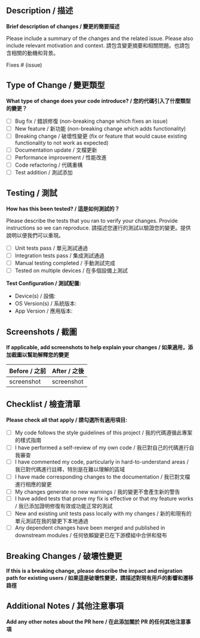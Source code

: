 ## Description / 描述
**Brief description of changes / 變更的簡要描述**

Please include a summary of the changes and the related issue. Please also include relevant motivation and context.
請包含變更摘要和相關問題。也請包含相關的動機和背景。

Fixes # (issue)

## Type of Change / 變更類型
**What type of change does your code introduce? / 您的代碼引入了什麼類型的變更？**

- [ ] Bug fix / 錯誤修復 (non-breaking change which fixes an issue)
- [ ] New feature / 新功能 (non-breaking change which adds functionality)
- [ ] Breaking change / 破壞性變更 (fix or feature that would cause existing functionality to not work as expected)
- [ ] Documentation update / 文檔更新
- [ ] Performance improvement / 性能改進
- [ ] Code refactoring / 代碼重構
- [ ] Test addition / 測試添加

## Testing / 測試
**How has this been tested? / 這是如何測試的？**

Please describe the tests that you ran to verify your changes. Provide instructions so we can reproduce.
請描述您運行的測試以驗證您的變更。提供說明以便我們可以重現。

- [ ] Unit tests pass / 單元測試通過
- [ ] Integration tests pass / 集成測試通過
- [ ] Manual testing completed / 手動測試完成
- [ ] Tested on multiple devices / 在多個設備上測試

**Test Configuration / 測試配置:**
- Device(s) / 設備: 
- OS Version(s) / 系統版本: 
- App Version / 應用版本: 

## Screenshots / 截圖
**If applicable, add screenshots to help explain your changes / 如果適用，添加截圖以幫助解釋您的變更**

| Before / 之前 | After / 之後 |
|---|---|
| screenshot | screenshot |

## Checklist / 檢查清單
**Please check all that apply / 請勾選所有適用項目:**

- [ ] My code follows the style guidelines of this project / 我的代碼遵循此專案的樣式指南
- [ ] I have performed a self-review of my own code / 我已對自己的代碼進行自我審查
- [ ] I have commented my code, particularly in hard-to-understand areas / 我已對代碼進行註釋，特別是在難以理解的區域
- [ ] I have made corresponding changes to the documentation / 我已對文檔進行相應的變更
- [ ] My changes generate no new warnings / 我的變更不會產生新的警告
- [ ] I have added tests that prove my fix is effective or that my feature works / 我已添加證明修復有效或功能正常的測試
- [ ] New and existing unit tests pass locally with my changes / 新的和現有的單元測試在我的變更下本地通過
- [ ] Any dependent changes have been merged and published in downstream modules / 任何依賴變更已在下游模組中合併和發布

## Breaking Changes / 破壞性變更
**If this is a breaking change, please describe the impact and migration path for existing users / 如果這是破壞性變更，請描述對現有用戶的影響和遷移路徑**

## Additional Notes / 其他注意事項
**Add any other notes about the PR here / 在此添加關於 PR 的任何其他注意事項**

